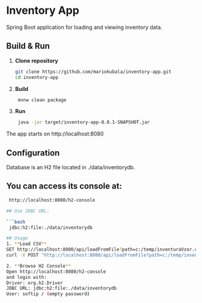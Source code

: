 # Inventory App

Spring Boot application for loading and viewing inventory data.

## Build & Run

1. **Clone repository**

   ```bash
   git clone https://github.com/mariokubala/inventory-app.git
   cd inventory-app

2. **Build**

   ```bash
    mvnw clean package

3. **Run**

   ```bash
    java -jar target/inventory-app-0.0.1-SNAPSHOT.jar

The app starts on http://localhost:8080

## Configuration

Database is an H2 file located in ./data/inventorydb.

## You can access its console at:

   ```bash
    http://localhost:8080/h2-console

## Use JDBC URL:

   ```bash
    jdbc:h2:file:./data/inventorydb

## Usage
1. **Load CSV**
   GET http://localhost:8080/api/loadFromFile?path=c:/temp/inventuraVzor.csv
   curl -X POST "http://localhost:8080/api/loadFromFile?path=c:/temp/inventuraVzor.csv"

2. **Browse H2 Console**
Open http://localhost:8080/h2-console
and login with:
Driver: org.h2.Driver
JDBC URL: jdbc:h2:file:./data/inventorydb
User: softip / (empty password)
